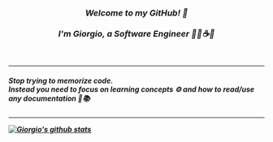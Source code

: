 <!--
**Giorgio-Cammarata/Giorgio-Cammarata** is a ✨ _special_ ✨ repository because its `README.md` (this file) appears on your GitHub profile.
-->
<!--emoji-cheat-sheet
https://github.com/ikatyang/emoji-cheat-sheet/blob/master/README.md
-->
<h3 align="center">
  <em><strong>Welcome to my GitHub! 👋<br>
    <br>
    I'm Giorgio, a Software Engineer 👨‍💻☕💡</strong></em>
</h3>
<br>
<hr>
<h5>
  <em>
    Stop trying to memorize code.<br>
    Instead you need to focus on learning concepts ⚙️ and how to read/use any documentation 📑📚
  </em>  
<h5> 
<hr>

<!--
These themes work both for the Stats Card and Repo Card. 
https://github.com/anuraghazra/github-readme-stats/blob/master/themes/README.md
-->
[![Giorgio's github stats](https://github-readme-stats.vercel.app/api?username=Giorgio-Cammarata&count_private=true&show_icons=true&theme=algolia&hide_rank=false)](https://github.com/anuraghazra/github-readme-stats)

<!--
Here are some ideas to get you started:

- 🔭 I’m currently working on ...
- 🌱 I’m currently learning ...
- 👯 I’m looking to collaborate on ...
- 🤔 I’m looking for help with ...
- 💬 Ask me about ...
- 📫 How to reach me: ...
- 😄 Pronouns: ...
- ⚡ Fun fact: ...
-->
